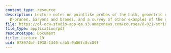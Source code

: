 ```yaml
---
content_type: resource
description: Lecture notes on pointlike probes of the bulk, geometric optics through
  D-branes, baryons and branes, and a survey of other examples of the correspondence.
file: https://ol-ocw-studio-app-qa.s3.amazonaws.com/courses/8-821-string-theory-fall-2008/078974bf19381340cab50a86fc8cc89f_lecture19.pdf
file_type: application/pdf
resourcetype: Document
title: Lecture 19
uid: 078974bf-1938-1340-cab5-0a86fc8cc89f
---
```

